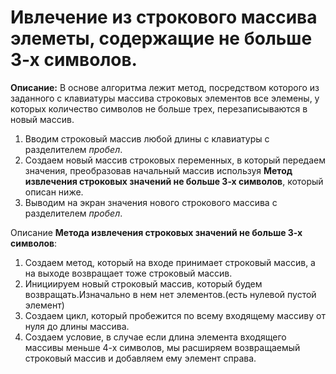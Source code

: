 # Ивлечение из строкового массива элеметы, содержащие не больше 3-х символов.

**Описание:** В основе алгоритма лежит метод, посредством которого из заданного с клавиатуры массива строковых элементов все элемены, у которых количество символов не больше трех, перезаписываются в новый массив.

1. Вводим строковый массив любой длины с клавиатуры с разделителем  *пробел*.
2. Создаем новый массив строковых переменных, в который передаем значения, преобразовав начальный массив используя **Метод извлечения строковых значений не больше 3-х символов**, который описан ниже.
3. Выводим на экран значения нового строкового массива с разделителем *пробел*.

Описание **Метода извлечения строковых значений не больше 3-х символов**:

1. Создаем метод, который на входе принимает строковый массив, а на выходе возвращает тоже строковый массив.
2. Инициируем новый строковый массив, который будем возвращать.Изначально в нем нет элементов.(есть нулевой пустой элемент)
3. Создаем цикл, который пробежится по всему входящему массиву от нуля до длины массива.
4. Создаем условие, в случае если длина элемента входящего массивы меньше 4-х символов, мы расширяем возвращаемый строковый массив и добавляем ему элемент справа.